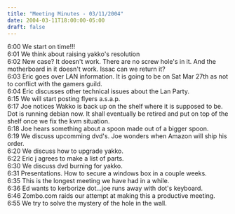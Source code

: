 ```yaml
---
title: "Meeting Minutes - 03/11/2004"
date: 2004-03-11T18:00:00-05:00
draft: false
---
```


<p>
6:00 We start on time!!!<br>
6:01 We think about raising yakko's resolution<br>
6:02 New case?  It doesn't work.  There are no screw hole's in it.  And the motherboard in it doesn't work.  Issac can we return it?<br>
6:03 Eric goes over LAN information.  It is going to be on Sat Mar 27th as not to conflict with the gamers guild.  <br>
6:04 Eric discusses other technical issues about the Lan Party.  <br>
6:15 We will start posting flyers a.s.a.p.<br>
6:17 Joe notices Wakko is back up on the shelf where it is supposed to be.  Dot is running debian now.  It shall eventually be retired and put on top of the shelf once we fix the kvm situation.<br>
6:18 Joe hears something about a spoon made out of a bigger spoon.<br>
6:19 We discuss upcomming dvd's.  Joe wonders when Amazon will ship his order.<br>
6:20 We discuss how to upgrade yakko.  <br>
6:22 Eric j agrees to make a list of parts.<br>
6:30 We discuss dvd burning for yakko.<br>
6:31 Presentations.  How to secure a windows box in a couple weeks.  <br>
6:35 This is the longest meeting we have had in a while.<br>
6:36 Ed wants to kerborize dot...joe runs away with dot's keyboard.<br>
6:46 Zombo.com raids our attempt at making this a productive meeting.<br>
6:55 We try to solve the mystery of the hole in the wall.<br>
</p>
